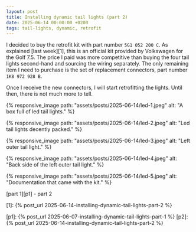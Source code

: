 ```yaml
---
layout: post
title: Installing dynamic tail lights (part 2)
date: 2025-06-14 00:00:00 +0200
tags: tail-lights, dynamic, retrofit
---
```

I decided to buy the retrofit kit with part number `5G1 052 200 C`. As
explained [last week][1], this is an official kit provided by Volkswagen for
the Golf 7.5. The price I paid was more competitive than buying the four tail
lights second-hand and sourcing the wiring separately. The only remaining item
I need to purchase is the set of replacement connectors, part number
`1K8 972 928 B`.

Once I receive the new connectors, I will start retrofitting the lights. Until
then, there is not much more to tell.

{% responsive_image path: "assets/posts/2025-06-14/led-1.jpeg" alt: "A box full of led tail lights." %}

{% responsive_image path: "assets/posts/2025-06-14/led-2.jpeg" alt: "Led tail lights decently packed." %}

{% responsive_image path: "assets/posts/2025-06-14/led-3.jpeg" alt: "Left outer tail light." %}

{% responsive_image path: "assets/posts/2025-06-14/led-4.jpeg" alt: "Back side of the left outer tail light." %}

{% responsive_image path: "assets/posts/2025-06-14/led-5.jpeg" alt: "Documentation that came with the kit." %}

[part 1][p1] - part 2

[1]: {% post_url 2025-06-14-installing-dynamic-tail-lights-part-2 %}

[p1]: {% post_url 2025-06-07-installing-dynamic-tail-lights-part-1 %}
[p2]: {% post_url 2025-06-14-installing-dynamic-tail-lights-part-2 %}
